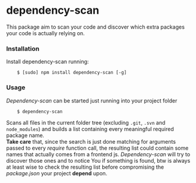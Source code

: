 # dependency-scan

This package aim to scan your code and discover which extra packages your code is actually relying on.

### Installation  

Install dependency-scan running:
```
    $ [sudo] npm install dependency-scan [-g]
```
### Usage  

_Dependency-scan_ can be started just running into your project folder
```
    $ dependency-scan
```


Scans all files in the current folder tree (excluding `.git`, `.svn` and `node_modules`) and builds a list containing every meaningful required package name.  
**Take care** that, since the search is just done matching for arguments passed to every _require_ function call, the resulting list could contain some names that actually comes from a frontend js. _Dependency-scan_ will try to discover those ones and to notice You if something is found, btw is always at least wise to check the resulting list before compromising the _package.json_ your project **depend** upon.